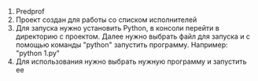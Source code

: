 1. Predprof
2. Проект создан для работы со списком исполнителей
3. Для запуска нужно установить Python, в консоли перейти в директорию с проектом. Далее нужно выбрать файл для запуска и с помощью команды "python" запустить программу. Например: "python 1.py"
4. Для использования нужно выбрать нужную программу и запустить ее
   
